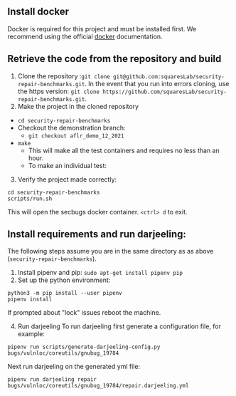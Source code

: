 ## Install docker
Docker is required for this project and must be installed first. We recommend using the official
[docker](https://docs.docker.com/engine/install/ubuntu/) documentation.
## Retrieve the code from the repository and build
1. Clone the repository :`git clone
   git@github.com:squaresLab/security-repair-benchmarks.git`.  In the event
   that you run into errors cloning, use the https version: `git clone
   https://github.com/squaresLab/security-repair-benchmarks.git`.
2. Make the project in the cloned repository
- `cd security-repair-benchmarks`
- Checkout the demonstration branch:
	- `git checkout aflr_demo_12_2021`
- `make`
	- This will make all the test containers and requires no less than an hour.
	- To make an individual test: <add docs here after verifying>
3. Verify the project made correctly:

~~~
cd security-repair-benchmarks
scripts/run.sh
~~~
This will open the secbugs docker container. `<ctrl> d` to exit.

## Install requirements and run darjeeling:
The following steps assume you are in the same directory as as above (`security-repair-benchmarks`).
1. Install pipenv and pip:
`sudo apt-get install pipenv pip`
2. Set up the python environment:

~~~
python3 -m pip install --user pipenv
pipenv install
~~~

If prompted about "lock" issues reboot the machine.

4. Run darjeeling
To run darjeeling first generate a configuration file, for example: 
~~~
pipenv run scripts/generate-darjeeling-config.py bugs/vulnloc/coreutils/gnubug_19784
~~~
Next run darjeeling on the generated yml file:
~~~
pipenv run darjeeling repair bugs/vulnloc/coreutils/gnubug_19784/repair.darjeeling.yml
~~~
